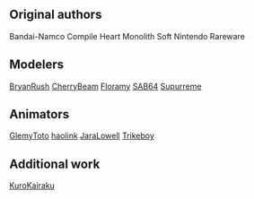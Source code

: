 ## Original authors
Bandai-Namco
Compile Heart
Monolith Soft
Nintendo
Rareware

## Modelers
[BryanRush](https://www.deviantart.com/bryanrush)
[CherryBeam](https://www.deviantart.com/cherrybeam)
[Floramy](https://www.deviantart.com/floramy)
[SAB64](https://www.deviantart.com/sab64)
[Supurreme](https://www.deviantart.com/supurreme)

## Animators
[GlemyToto](https://www.deviantart.com/glemytoto)
[haolink](https://github.com/haolink)
[JaraLowell](https://www.deviantart.com/jaralowell)
[Trikeboy](https://www.models-resource.com/submitter/Trikeboy/)

## Additional work
[KuroKairaku](https://www.deviantart.com/kurokairaku)
